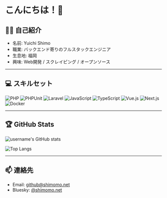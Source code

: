 # こんにちは！👋

## 🙋‍♂️ 自己紹介
- 名前: Yuichi Shimo
- 職業: バックエンド寄りのフルスタックエンジニア
- 生息地: 福岡
- 興味: Web開発 / スクレイピング / オープンソース

---

## 💻 スキルセット
![PHP](https://img.shields.io/badge/PHP-777BB4?style=for-the-badge&logo=php&logoColor=white)
![PHPUnit](https://img.shields.io/badge/PHPUnit-6C78AF?style=for-the-badge&logo=php&logoColor=white)
![Laravel](https://img.shields.io/badge/Laravel-F55247?style=for-the-badge&logo=laravel&logoColor=white)
![JavaScript](https://img.shields.io/badge/JavaScript-F7DF1E?style=for-the-badge&logo=javascript&logoColor=black)
![TypeScript](https://img.shields.io/badge/TypeScript-3178C6?style=for-the-badge&logo=typescript&logoColor=white)
![Vue.js](https://img.shields.io/badge/Vue.js-4FC08D?style=for-the-badge&logo=vue.js&logoColor=white)
![Next.js](https://img.shields.io/badge/Next.js-000000?style=for-the-badge&logo=next.js&logoColor=white)
![Docker](https://img.shields.io/badge/Docker-2496ED?style=for-the-badge&logo=docker&logoColor=white)

---

## 🏆 GitHub Stats
![username's GitHub stats](https://github-readme-stats.vercel.app/api?username=shimomo&show_icons=true&theme=radical)

![Top Langs](https://github-readme-stats.vercel.app/api/top-langs/?username=shimomo&layout=compact&theme=radical)

---

## 📫 連絡先
- Email: github@shimomo.net
- Bluesky: [@shimomo.net](https://bsky.app/profile/shimomo.net)
